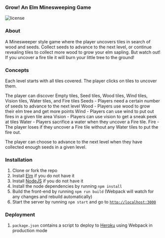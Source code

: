 ### Grow! An Elm Minesweeping Game
![license](https://img.shields.io/github/license/mashape/apistatus.svg)

### About
A Minesweeper style game where the player uncovers tiles in search of wood and seeds. Collect seeds to advance to the next level, or continue revealing tiles to collect more wood to grow your elm sapling. But watch out! If you uncover a fire tile it will burn your little tree to the ground!

### Concepts
Each level starts with all tiles covered. 
The player clicks on tiles to uncover them.

The player can discover Empty tiles, Seed tiles, Wood tiles, Wind tiles, Vision tiles, Water tiles, and Fire tiles
Seeds - Players need a certain number of seeds to advance to the next level
Wood - Players use wood to grow their elm tree and get more points
Wind - Players can use wind to put out fires in a given tile area
Vision - Players can use vision to get a sneak peek at tiles
Water - Players sacrifice a water when they uncover a Fire tile.
Fire - The player loses if they uncover a Fire tile without any Water tiles to put the fire out.

The player can choose to advance to the next level when they have collected enough seeds in a given level.

### Installation
1. Clone or fork the repo
1. Install [Elm](https://guide.elm-lang.org/install.html) if you do not have it
1. Install [NodeJS](https://nodejs.org/en/download/) if you do not have it
1. Install the node dependencies by running `npm install`
1. Build the front-end by running `npm run build` (Webpack will watch for any changes and rebuild automatically)
1. Start the server by running `npm start` and go to [`http://localhost:3000`](http://localhost:3000)

### Deployment
1. `package.json` contains a script to deploy to [Heroku](https://www.heroku.com) using Webpack in production mode
